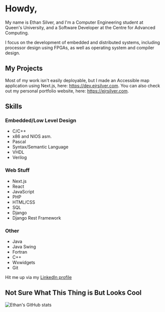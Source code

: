 # Howdy,

My name is Ethan Silver, and I'm a Computer Engineering student at Queen's University, and a Software Developer at the Centre for Advanced Computing.

I focus on the development of embedded and distributed systems, including processor design using FPGAs, as well as operating system and compiler design.

## My Projects
Most of my work isn't easily deployable, but I made an Accessible map application using Next.js, here: https://dev.ejrsilver.com.
You can also check out my personal portfolio website, here: https://ejrsilver.com.

## Skills
### Embedded/Low Level Design
 - C/C++
 - x86 and NIOS asm.
 - Pascal
 - Syntax/Semantic Language
 - VHDL
 - Verilog

### Web Stuff
 - Next.js
 - React
 - JavaScript
 - PHP
 - HTML/CSS
 - SQL
 - Django
 - Django Rest Framework

### Other
 - Java
 - Java Swing
 - Fortran
 - C++
 - Wxwidgets
 - Git

Hit me up via my [LinkedIn profile](https://www.linkedin.com/in/ejrsilver/)

## Not Sure What This Thing is But Looks Cool
![Ethan's GitHub stats](https://github-readme-stats.vercel.app/api?username=ejrsilver&count_private=true&show_icons=true&theme=merko) 
